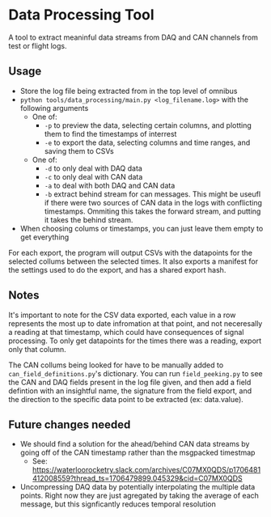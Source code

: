 # Data Processing Tool

A tool to extract meaninful data streams from DAQ and CAN channels from test or flight logs.

## Usage

- Store the log file being extracted from in the top level of omnibus
- `python tools/data_processing/main.py <log_filename.log>` with the following arguments
  - One of:
    - `-p` to preview the data, selecting certain columns, and plotting them to find the timestamps of interrest
    - `-e` to export the data, selecting columns and time ranges, and saving them to CSVs
  - One of:
    - `-d` to only deal with DAQ data
    - `-c` to only deal with CAN data
    - `-a` to deal with both DAQ and CAN data
    - `-b` extract behind stream for can messages. This might be useufl if there were two sources of CAN data in the logs with conflicting timestamps. Ommiting this takes the forward stream, and putting it takes the behind stream.
- When choosing colums or timestamps, you can just leave them empty to get everything

For each export, the program will output CSVs with the datapoints for the selected collums between the selected times. It also exports a manifest for the settings used to do the export, and has a shared export hash.

## Notes

It's important to note for the CSV data exported, each value in a row represents the most up to date infromation at that point, and not neceresally a reading at that timestamp, which could have consequences of signal processing. To only get datapoints for the times there was a reading, export only that column.

The CAN collums being looked for have to be manually added to `can_field_definitions.py`'s  dictionary. You can run `field_peeking.py` to see the CAN and DAQ fields present in the log file given, and then add a field defintion with an insightful name, the signature from the field export, and the direction to the specific data point to be extracted (ex: data.value).

## Future changes needed

- We should find a solution for the ahead/behind CAN data streams by going off of the CAN timestamp rather than the msgpacked timestmap
  - See: https://waterloorocketry.slack.com/archives/C07MX0QDS/p1706481412008559?thread_ts=1706479899.045329&cid=C07MX0QDS
- Uncompressing DAQ data by potentially interpolating the multiple data points. Right now they are just agregated by taking the average of each message, but this signficantly reduces temporal resolution
